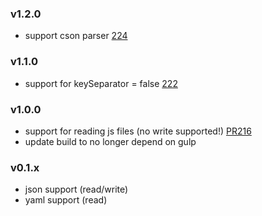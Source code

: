### v1.2.0
- support cson parser [224](https://github.com/i18next/i18next-node-fs-backend/pull/224)

### v1.1.0
- support for keySeparator = false [222](https://github.com/i18next/i18next-node-fs-backend/issues/222)

### v1.0.0

- support for reading js files (no write supported!) [PR216](https://github.com/i18next/i18next-node-fs-backend/pull/216)
- update build to no longer depend on gulp

### v0.1.x

- json support (read/write)
- yaml support (read)
